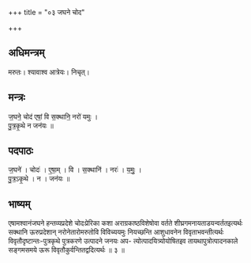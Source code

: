 +++
title = "०३ जघने चोद"

+++
## अधिमन्त्रम्
मरुतः। श्यावाश्व आत्रेयः। निचृत्।

## मन्त्रः
ज॒घने॒ चोद॑ एषां॒ वि स॒क्थानि॒ नरो॑ यमुः ।  
पु॒त्र॒कृ॒थे न जन॑यः ॥

## पदपाठः
ज॒घने॑ । चोदः॑ । ए॒षा॒म् । वि । स॒क्थानि॑ । नरः॑ । य॒मुः॒ ।  
पु॒त्र॒ऽकृ॒थे । न । जन॑यः ॥

## भाष्यम्
एषामश्वानंजघने हन्तव्यप्रदेशे चोदःप्रेरिका कशा अराग्रकाष्ठविशेषोवा वर्तते शीघ्रगमनायताडयन्वर्ततइत्यर्थः सक्थानि ऊरुप्रदेशान् नरोनेतारोमरुतोवि विविच्ययमुः नियच्छन्ति आशुधावनेन विवृताभवन्तीत्यर्थः विवृतौदृष्टान्तः-पुत्रकृथे पुत्रकरणे उत्पादने जनयः अप- त्योत्पादयित्र्योयोषितइव तायथापुत्रोत्पादनकाले सङ्गमसमये ऊरू विवृतौकुर्वन्तितद्वदित्यर्थः ॥ ३ ॥